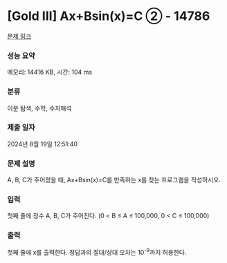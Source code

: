 # [Gold III] Ax+Bsin(x)=C ② - 14786 

[문제 링크](https://www.acmicpc.net/problem/14786) 

### 성능 요약

메모리: 14416 KB, 시간: 104 ms

### 분류

이분 탐색, 수학, 수치해석

### 제출 일자

2024년 8월 19일 12:51:40

### 문제 설명

<p>A, B, C가 주어졌을 때, Ax+Bsin(x)=C를 만족하는 x를 찾는 프로그램을 작성하시오.</p>

### 입력 

 <p>첫째 줄에 정수 A, B, C가 주어진다. (0 < B ≤ A ≤ 100,000, 0 < C ≤ 100,000)</p>

### 출력 

 <p>첫째 줄에 x를 출력한다. 정답과의 절대/상대 오차는 10<sup>-9</sup>까지 허용한다.</p>

